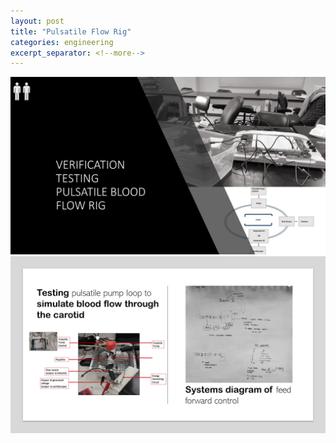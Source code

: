 ```yaml
---
layout: post
title: "Pulsatile Flow Rig"
categories: engineering
excerpt_separator: <!--more-->
---
```

<img src= "/assets/images/rig (1).PNG"/>
<!--more-->
<img src= "/assets/images/rig (2).PNG"/>
